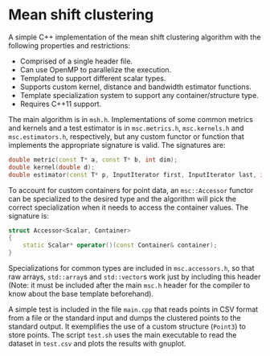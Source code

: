 # Mean shift clustering

A simple C++ implementation of the mean shift clustering algorithm with the following properties and restrictions:

- Comprised of a single header file.
- Can use OpenMP to parallelize the execution.
- Templated to support different scalar types.
- Supports custom kernel, distance and bandwidth estimator functions.
- Template specialization system to support any container/structure type.
- Requires C++11 support.

The main algorithm is in `msh.h`. Implementations of some common metrics and kernels and a test estimator is in `msc.metrics.h`, `msc.kernels.h` and `msc.estimators.h`, respectively, but any custom functor or function that implements the appropriate signature is valid. The signatures are:

```cpp
double metric(const T* a, const T* b, int dim);
double kernel(double d);
double estimator(const T* p, InputIterator first, InputIterator last, int dim, Metric metric);
```

To account for custom containers for point data, an `msc::Accessor` functor can be specialized to the desired type and the algorithm will pick the correct specialization when it needs to access the container values. The signature is:

```cpp
struct Accessor<Scalar, Container>
{
    static Scalar* operator()(const Container& container);
}
```

Specializations for common types are included in `msc.accessors.h`, so that raw arrays, `std::array`s and `std::vector`s work just by including this header (Note: it must be included after the main `msc.h` header for the compiler to know about the base template beforehand).

A simple test is included in the file `main.cpp` that reads points in CSV format from a file or the standard input and dumps the clustered points to the standard output. It exemplifies the use of a custom structure (`Point3`) to store points. The script `test.sh` uses the main executable to read the dataset in `test.csv` and plots the results with gnuplot.
